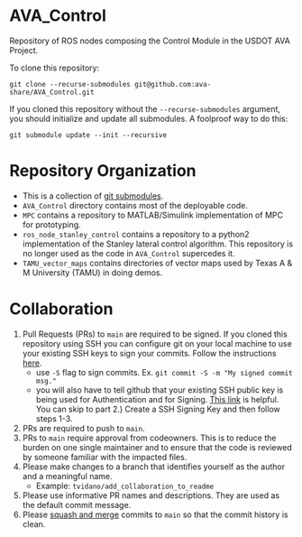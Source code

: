 # AVA_Control
Repository of ROS nodes composing the Control Module in the USDOT AVA Project.

To clone this repository:
```
git clone --recurse-submodules git@github.com:ava-share/AVA_Control.git
```
If you cloned this repository without the `--recurse-submodules` argument, you should initialize and update all submodules. A foolproof way to do this:
```
git submodule update --init --recursive
```

# Repository Organization
- This is a collection of [git submodules](https://git-scm.com/book/en/v2/Git-Tools-Submodules).
- `AVA_Control` directory contains most of the deployable code.
- `MPC` contains a repository to MATLAB/Simulink implementation of MPC for prototyping.
- `ros_node_stanley_control` contains a repository to a python2 implementation of the Stanley lateral control algorithm. This repository is no longer used as the code in `AVA_Control` supercedes it.
- `TAMU_vector_maps` contains directories of vector maps used by Texas A & M University (TAMU) in doing demos.

# Collaboration
1. Pull Requests (PRs) to `main` are required to be signed. If you cloned this repository using SSH you can configure git on your local machine to use your existing SSH keys to sign your commits. Follow the instructions [here](https://docs.github.com/en/authentication/managing-commit-signature-verification/telling-git-about-your-signing-key).
    - use `-S` flag to sign commits. Ex. `git commit -S -m "My signed commit msg."`
    - you will also have to tell github that your existing SSH public key is being used for Authentication and for Signing. [This link](https://dev.to/pwd9000/github-commit-verification-using-ssh-2pim) is helpful. You can skip to part 2.) Create a SSH Signing Key and then follow steps 1-3.
2. PRs are required to push to `main`. 
3. PRs to `main` require approval from codeowners. This is to reduce the burden on one single maintainer and to ensure that the code is reviewed by someone familiar with the impacted files.
4. Please make changes to a branch that identifies yourself as the author and a meaningful name.
    - Example: ```tvidano/add_collaboration_to_readme```
5. Please use informative PR names and descriptions. They are used as the default commit message.
6. Please [squash and merge](https://docs.github.com/en/pull-requests/collaborating-with-pull-requests/incorporating-changes-from-a-pull-request/about-pull-request-merges) commits to `main` so that the commit history is clean.